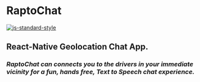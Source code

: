 #  RaptoChat
[![js-standard-style](https://img.shields.io/badge/code%20style-standard-brightgreen.svg?style=flat)](http://standardjs.com/)

## React-Native Geolocation Chat App.
### *RaptoChat can connects you to the drivers in your immediate vicinity for a fun, hands free, Text to Speech chat experience.*
